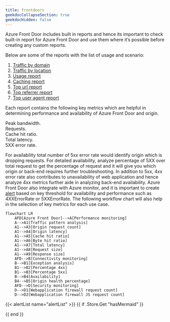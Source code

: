 ```yaml
---
title: frontdoors
geekdocCollapseSection: true
geekdocHidden: false
---
```

Azure Front Door includes built in reports and hence its important to check built-in report for Azure Front Door and use them where it’s possible before creating any custom reports.

Below are some of the reports with the list of usage and scenario:

1. [Traffic by domain](https://learn.microsoft.com/azure/frontdoor/standard-premium/how-to-reports?tabs=traffic-by-domain#traffic-by-domain-report)
2. [Traffic by location](https://learn.microsoft.com/azure/frontdoor/standard-premium/how-to-reports?tabs=traffic-by-domain#traffic-by-location-report)
3. [Usage report](https://learn.microsoft.com/azure/frontdoor/standard-premium/how-to-reports?tabs=traffic-by-domain#usage-report)
4. [Caching report](https://learn.microsoft.com/azure/frontdoor/standard-premium/how-to-reports?tabs=traffic-by-domain#caching-report)
5. [Top url report](https://learn.microsoft.com/azure/frontdoor/standard-premium/how-to-reports?tabs=traffic-by-domain#top-url-report)
6. [Top referrer report](https://learn.microsoft.com/azure/frontdoor/standard-premium/how-to-reports?tabs=traffic-by-domain#top-referrer-report)
7. [Top user agent report](https://learn.microsoft.com/azure/frontdoor/standard-premium/how-to-reports?tabs=topuser-agent#top-user-agent-report)

Each report contains the following key metrics which are helpful in determining performance and availability of Azure Front Door and origin.

Peak bandwidth. <br>
Requests. <br>
Cache hit ratio. <br>
Total latency. <br>
5XX error rate. <br>

For availability total number of 5xx error rate would identify origin which is dropping requests. For detailed availability, analyze percentage of 5XX over total request to get the percentage of request and it will give you which origin or back-end requires further troubleshooting. In addition to 5xx, 4xx error rate also contributes to unavailability of web application and hence analyze 4xx metrics further aide in analyzing back-end availability.
Azure Front Door also integrate with Azure monitor, and it is important to create [alert](https://learn.microsoft.com/azure/frontdoor/standard-premium/how-to-monitor-metrics) based on key threshold for availability and performance such as 4XXErrorRate or 5XXErrorRate.
The following workflow chart will also help in the selection of key metrics for each use case.


```mermaid
flowchart LR
    AFD[Azure Front Door]-->A[Performance monitoring]
    A-->A1[Traffic pattern analysis]
    A1-->A3[Origin request count]
    A1-->A4[Origin latency]
    A1-->A5[Cache hit ratio]
    A1-->A6[Byte hit ratio]
    A1-->A7[Total latency]
    A1-->A8[Request size]
    A1-->A9[Response size]
    AFD-->B[Connectivity monitoring]
    B-->B1[Exception analysis]
    B1-->B2[Percentage 4xx]
    B1-->B3[Percentage 5xx]
    B-->B4[Availability]
    B4-->B5[Origin health percentage]
    AFD-->D[Security monitoring]
    D-->D1[Webapplication firewall request count]
    D-->D2[Webapplication firewall JS request count]
```
{{< alertList name="alertList" >}}
{{ if .Store.Get "hasMermaid" }}
  <script type="module">
    import mermaid from 'https://cdn.jsdelivr.net/npm/mermaid/dist/mermaid.esm.min.mjs';
    mermaid.initialize({ startOnLoad: true });
  </script>
{{ end }}
